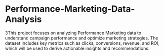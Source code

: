 # Performance-Marketing-Data-Analysis
3This project focuses on analyzing Performance Marketing data to understand campaign performance and optimize marketing strategies. The dataset includes key metrics such as clicks, conversions, revenue, and ROI, which will be used to derive actionable insights and recommendations.
